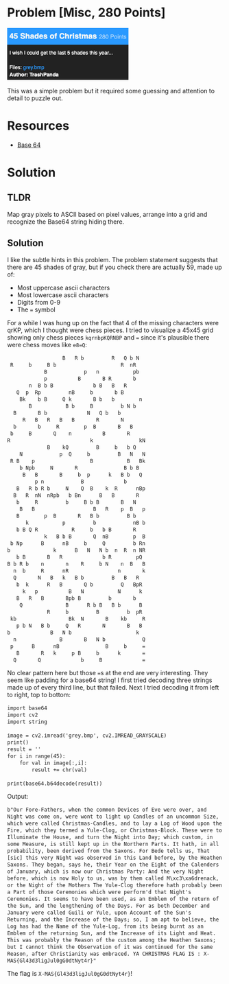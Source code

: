 # Problem [Misc, 280 Points]

![45 Shades](images/45_shades_problem.png)

This was a simple problem but it required some guessing and attention to detail to puzzle out.

# Resources

- [Base 64](https://en.wikipedia.org/wiki/Base64)

# Solution

## TLDR

Map gray pixels to ASCII based on pixel values, arrange into a grid and recognize the Base64 string hiding there.

## Solution

I like the subtle hints in this problem. The problem statement suggests that there are 45 shades of gray, but if you check there are actually 59, made up of:

- Most uppercase ascii characters
- Most lowercase ascii characters
- Digits from 0-9
- The `=` symbol

For a while I was hung up on the fact that 4 of the missing characters were qrKP, which I thought were chess pieces. I tried to visualize a 45x45 grid showing only chess pieces `kqrnbpKQRNBP` and `=` since it's plausible there were chess moves like `e8=Q`:

```
                  B   R b         R   Q b N  
 R     b     B b                     R  nR   
            B            p   n           pb  
            p          B       B R       b   
       n  B b B             b B   B   R      
   Q  p  Rp         nB     b       b B       
    Bk    b B     Q k       B b   b        n 
       B           B b     B         b N b   
  B       B b             N   Q b   b        
     R   B   R   B   B       R       N       
  b       b     R        p  B       B   B    
 b     B       Q    n          B       R     
R                          k               kN
             B    kQ         B     b   b Q   
    N            p  Q     b         B   N   N
 R B    p                  B           B   Bk
    b Npb     N       R               B b B  
     B   B       B     b  p      k   B b   Q 
         p n            B             b      
   B   R b R b     N    Q  B    k  R      nBp
  B   R  nN  nRpb   b Bn      B   B       R  
   b     R         b     B b B       B   N   
    B   B                   B   R    p  B   p
   B        p  B       R   B b         B b   
      k           p         b            nB b
   b B Q R           R     b   b B       R   
            k   B b B       Q  nB        p  B
 b Np      B      nB     b     Q         b Rn
b              k      B   N   N b  n  R  n NR
   b B       B   R             b R        pQ 
B b R b    n       n    R     b N    n  B   B
  n  b     R      nR                n       k
  Q       N   B   k   B b         B   B   R  
   b  k      R   B       Q b         Q   BpR 
     k   p          B   N           N      k 
   B   R   B       Bpb B         b       b   
    Q              B      R b B   B b      B 
             R     b         B         b  pR 
 kb                 Bk  N       B    kb     R
   p b N   B b     Q   R       N       B   B 
b             B   N b                     k  
  n              B       B   N b            Q
 p      B      nB               B     b     =
   B       R   k     p B     b      k       =
  Q       Q             b     B             =
```

No clear pattern here but those `=`s at the end are very interesting. They seem like padding for a base64 string! I first tried decoding three strings made up of every third line, but that failed. Next I tried decoding it from left to right, top to bottom:

```
import base64
import cv2
import string

image = cv2.imread('grey.bmp', cv2.IMREAD_GRAYSCALE)
print()
result = ''
for i in range(45):
	for val in image[:,i]:
		result += chr(val)

print(base64.b64decode(result))
```

Output:

```
b"Our Fore-Fathers, when the common Devices of Eve were over, and Night was come on, were wont to light up Candles of an uncommon Size, which were called Christmas-Candles, and to lay a Log of Wood upon the Fire, which they termed a Yule-Clog, or Christmas-Block. These were to Illuminate the House, and turn the Night into Day; which custom, in some Measure, is still kept up in the Northern Parts. It hath, in all probability, been derived from the Saxons. For Bede tells us, That [sic] this very Night was observed in this Land before, by the Heathen Saxons. They began, says he, their Year on the Eight of the Calenders of January, which is now our Christmas Party: And the very Night before, which is now Holy to us, was by them called M\xc3\xa6drenack, or the Night of the Mothers The Yule-Clog therefore hath probably been a Part of those Ceremonies which were perform'd that Night's Ceremonies. It seems to have been used, as an Emblem of the return of the Sun, and the lengthening of the Days. For as both December and January were called Guili or Yule, upon Account of the Sun's Returning, and the Increase of the Days; so, I am apt to believe, the Log has had the Name of the Yule-Log, from its being burnt as an Emblem of the returning Sun, and the Increase of its Light and Heat. This was probably the Reason of the custom among the Heathen Saxons; but I cannot think the Observation of it was continued for the same Reason, after Christianity was embraced. YA CHRISTMAS FLAG IS : X-MAS{Gl43d3ligJul0gG0dtNyt4r}"
```

The flag is `X-MAS{Gl43d3ligJul0gG0dtNyt4r}`!
